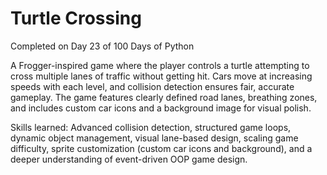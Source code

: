 # Turtle Crossing
Completed on Day 23 of 100 Days of Python

A Frogger-inspired game where the player controls a turtle attempting to cross multiple lanes of traffic without getting hit. Cars move at increasing speeds with each level, and collision detection ensures fair, accurate gameplay. The game features clearly defined road lanes, breathing zones, and includes custom car icons and a background image for visual polish.

Skills learned: Advanced collision detection, structured game loops, dynamic object management, visual lane-based design, scaling game difficulty, sprite customization (custom car icons and background), and a deeper understanding of event-driven OOP game design.
